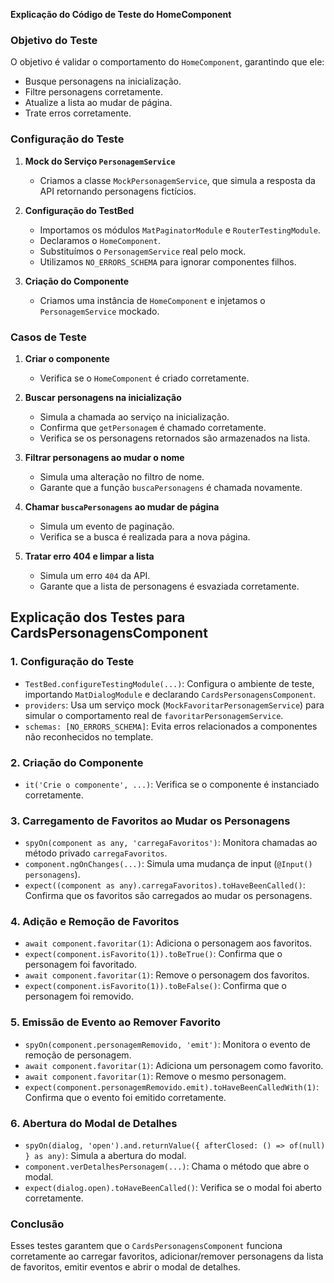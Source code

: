 **Explicação do Código de Teste do HomeComponent**

### **Objetivo do Teste**
O objetivo é validar o comportamento do `HomeComponent`, garantindo que ele:
- Busque personagens na inicialização.
- Filtre personagens corretamente.
- Atualize a lista ao mudar de página.
- Trate erros corretamente.

### **Configuração do Teste**

1. **Mock do Serviço `PersonagemService`**
   - Criamos a classe `MockPersonagemService`, que simula a resposta da API retornando personagens fictícios.

2. **Configuração do TestBed**
   - Importamos os módulos `MatPaginatorModule` e `RouterTestingModule`.
   - Declaramos o `HomeComponent`.
   - Substituímos o `PersonagemService` real pelo mock.
   - Utilizamos `NO_ERRORS_SCHEMA` para ignorar componentes filhos.

3. **Criação do Componente**
   - Criamos uma instância de `HomeComponent` e injetamos o `PersonagemService` mockado.

### **Casos de Teste**

1. **Criar o componente**
   - Verifica se o `HomeComponent` é criado corretamente.

2. **Buscar personagens na inicialização**
   - Simula a chamada ao serviço na inicialização.
   - Confirma que `getPersonagem` é chamado corretamente.
   - Verifica se os personagens retornados são armazenados na lista.

3. **Filtrar personagens ao mudar o nome**
   - Simula uma alteração no filtro de nome.
   - Garante que a função `buscaPersonagens` é chamada novamente.

4. **Chamar `buscaPersonagens` ao mudar de página**
   - Simula um evento de paginação.
   - Verifica se a busca é realizada para a nova página.

5. **Tratar erro 404 e limpar a lista**
   - Simula um erro `404` da API.
   - Garante que a lista de personagens é esvaziada corretamente.


## Explicação dos Testes para CardsPersonagensComponent

### 1. **Configuração do Teste**
- `TestBed.configureTestingModule(...)`: Configura o ambiente de teste, importando `MatDialogModule` e declarando `CardsPersonagensComponent`.
- `providers`: Usa um serviço mock (`MockFavoritarPersonagemService`) para simular o comportamento real de `favoritarPersonagemService`.
- `schemas: [NO_ERRORS_SCHEMA]`: Evita erros relacionados a componentes não reconhecidos no template.

### 2. **Criação do Componente**
- `it('Crie o componente', ...)`: Verifica se o componente é instanciado corretamente.

### 3. **Carregamento de Favoritos ao Mudar os Personagens**
- `spyOn(component as any, 'carregaFavoritos')`: Monitora chamadas ao método privado `carregaFavoritos`.
- `component.ngOnChanges(...)`: Simula uma mudança de input (`@Input() personagens`).
- `expect((component as any).carregaFavoritos).toHaveBeenCalled()`: Confirma que os favoritos são carregados ao mudar os personagens.

### 4. **Adição e Remoção de Favoritos**
- `await component.favoritar(1)`: Adiciona o personagem aos favoritos.
- `expect(component.isFavorito(1)).toBeTrue()`: Confirma que o personagem foi favoritado.
- `await component.favoritar(1)`: Remove o personagem dos favoritos.
- `expect(component.isFavorito(1)).toBeFalse()`: Confirma que o personagem foi removido.

### 5. **Emissão de Evento ao Remover Favorito**
- `spyOn(component.personagemRemovido, 'emit')`: Monitora o evento de remoção de personagem.
- `await component.favoritar(1)`: Adiciona um personagem como favorito.
- `await component.favoritar(1)`: Remove o mesmo personagem.
- `expect(component.personagemRemovido.emit).toHaveBeenCalledWith(1)`: Confirma que o evento foi emitido corretamente.

### 6. **Abertura do Modal de Detalhes**
- `spyOn(dialog, 'open').and.returnValue({ afterClosed: () => of(null) } as any)`: Simula a abertura do modal.
- `component.verDetalhesPersonagem(...)`: Chama o método que abre o modal.
- `expect(dialog.open).toHaveBeenCalled()`: Verifica se o modal foi aberto corretamente.

### Conclusão
Esses testes garantem que o `CardsPersonagensComponent` funciona corretamente ao carregar favoritos, adicionar/remover personagens da lista de favoritos, emitir eventos e abrir o modal de detalhes.

